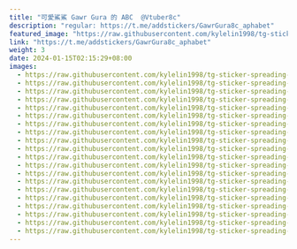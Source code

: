```yaml
---
title: "可愛鯊鯊 Gawr Gura 的 ABC  @Vtuber8c"
description: "regular: https://t.me/addstickers/GawrGura8c_aphabet"
featured_image: "https://raw.githubusercontent.com/kylelin1998/tg-sticker-spreading-worldwide-images/main/img/974f92a0-310e-4773-87aa-db18fdfb6808.jpg"
link: "https://t.me/addstickers/GawrGura8c_aphabet"
weight: 3
date: 2024-01-15T02:15:29+08:00
images:
  - https://raw.githubusercontent.com/kylelin1998/tg-sticker-spreading-worldwide-images/main/img/974f92a0-310e-4773-87aa-db18fdfb6808.jpg
  - https://raw.githubusercontent.com/kylelin1998/tg-sticker-spreading-worldwide-images/main/img/6959f230-115a-4940-9974-29360f88eaed.jpg
  - https://raw.githubusercontent.com/kylelin1998/tg-sticker-spreading-worldwide-images/main/img/5df23fec-72e4-4453-9c27-8b34b21e6a51.jpg
  - https://raw.githubusercontent.com/kylelin1998/tg-sticker-spreading-worldwide-images/main/img/abcfe636-be3b-4f43-b7a3-a5e00b6a6e5b.jpg
  - https://raw.githubusercontent.com/kylelin1998/tg-sticker-spreading-worldwide-images/main/img/6f991e29-532e-4a63-b4b0-c611f4ee6110.jpg
  - https://raw.githubusercontent.com/kylelin1998/tg-sticker-spreading-worldwide-images/main/img/255f1e94-4192-427a-880a-1a540edee95c.jpg
  - https://raw.githubusercontent.com/kylelin1998/tg-sticker-spreading-worldwide-images/main/img/ba37409b-8800-40bc-b2b5-da96128c740a.jpg
  - https://raw.githubusercontent.com/kylelin1998/tg-sticker-spreading-worldwide-images/main/img/7b8db2c2-da8e-4b73-a33f-b821afdee63b.jpg
  - https://raw.githubusercontent.com/kylelin1998/tg-sticker-spreading-worldwide-images/main/img/e7d13a75-7354-46a4-bfd8-03504fc4460b.jpg
  - https://raw.githubusercontent.com/kylelin1998/tg-sticker-spreading-worldwide-images/main/img/cde778a6-d94f-4186-ab65-5d21c1606fe8.jpg
  - https://raw.githubusercontent.com/kylelin1998/tg-sticker-spreading-worldwide-images/main/img/f1af6f52-193c-409c-bcf7-c50d3d88567f.jpg
  - https://raw.githubusercontent.com/kylelin1998/tg-sticker-spreading-worldwide-images/main/img/adc373a8-8d68-4833-adee-7fc76eaf3f7b.jpg
  - https://raw.githubusercontent.com/kylelin1998/tg-sticker-spreading-worldwide-images/main/img/0c9009e5-af78-4e3f-9044-0a58155a5f69.jpg
  - https://raw.githubusercontent.com/kylelin1998/tg-sticker-spreading-worldwide-images/main/img/fae566f7-a05b-49a6-821d-6b896dfe4787.jpg
  - https://raw.githubusercontent.com/kylelin1998/tg-sticker-spreading-worldwide-images/main/img/9f08a658-4955-484e-b7e0-62efd195baad.jpg
  - https://raw.githubusercontent.com/kylelin1998/tg-sticker-spreading-worldwide-images/main/img/34c9fcc3-5c66-4a73-9338-a3d7faffbb0b.jpg
  - https://raw.githubusercontent.com/kylelin1998/tg-sticker-spreading-worldwide-images/main/img/ff2601c7-ae88-44ec-93b8-97b3a53c2de1.jpg
  - https://raw.githubusercontent.com/kylelin1998/tg-sticker-spreading-worldwide-images/main/img/9e6567f0-55cc-4dcb-af68-6d8d6814cb51.jpg
  - https://raw.githubusercontent.com/kylelin1998/tg-sticker-spreading-worldwide-images/main/img/1f0ed584-81a9-4659-bc27-eb4dad141e40.jpg
  - https://raw.githubusercontent.com/kylelin1998/tg-sticker-spreading-worldwide-images/main/img/1e81028d-da5f-4b61-8ffa-0f8861e10c26.jpg
---
```

